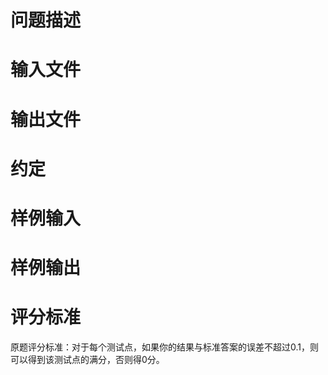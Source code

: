 

# 问题描述



# 输入文件



# 输出文件



# 约定



# 样例输入



# 样例输出



# 评分标准


<p>
原题评分标准：对于每个测试点，如果你的结果与标准答案的误差不超过0.1，则可以得到该测试点的满分，否则得0分。
</p>
